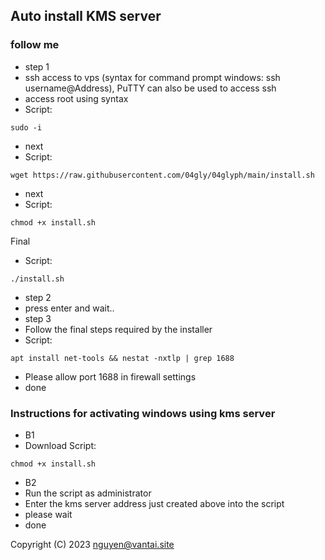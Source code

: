 ##                        Auto install KMS server

### follow me
- step 1
- ssh access to vps (syntax for command prompt windows: ssh username@Address), PuTTY can also be used to access ssh
- access root using syntax
- Script:
```
sudo -i
```
- next
- Script:
```
wget https://raw.githubusercontent.com/04gly/04glyph/main/install.sh
```
- next
- Script:
```
chmod +x install.sh
```
Final
- Script:
```
./install.sh
```
- step 2
- press enter and wait..
- step 3
- Follow the final steps required by the installer
- Script:
```
apt install net-tools && nestat -nxtlp | grep 1688
```
- Please allow port 1688 in firewall settings
- done
### Instructions for activating windows using kms server
- B1
- Download Script:
```
chmod +x install.sh
```
- B2
- Run the script as administrator
- Enter the kms server address just created above into the script
- please wait
- done

  
Copyright (C) 2023 <nguyen@vantai.site>
